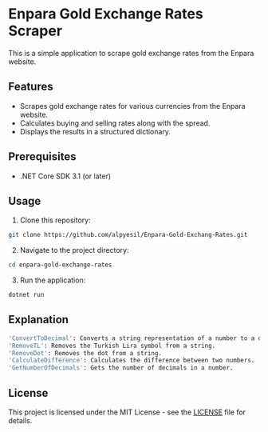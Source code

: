# Enpara Gold Exchange Rates Scraper

This is a simple application to scrape gold exchange rates from the Enpara website.

## Features

- Scrapes gold exchange rates for various currencies from the Enpara website.
- Calculates buying and selling rates along with the spread.
- Displays the results in a structured dictionary.

## Prerequisites

- .NET Core SDK 3.1 (or later)

## Usage

1. Clone this repository:

```bash
git clone https://github.com/alpyesil/Enpara-Gold-Exchang-Rates.git
```

2. Navigate to the project directory:

```bash
cd enpara-gold-exchange-rates
```

3. Run the application:

```bash
dotnet run
```

## Explanation

```bash
'ConvertToDecimal': Converts a string representation of a number to a decimal.
'RemoveTL': Removes the Turkish Lira symbol from a string.
'RemoveDot': Removes the dot from a string.
'CalculateDifference': Calculates the difference between two numbers.
'GetNumberOfDecimals': Gets the number of decimals in a number.
```

## License

This project is licensed under the MIT License - see the [LICENSE](LICENSE) file for details.
